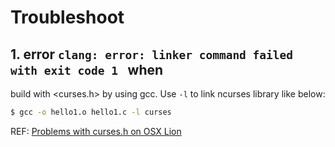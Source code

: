 # Troubleshoot

## 1. error `clang: error: linker command failed with exit code 1 ` when
 build with <curses.h> by using gcc.
Use `-l` to link ncurses library like below:
```bash
$ gcc -o hello1.o hello1.c -l curses
```
REF: [Problems with curses.h on OSX Lion](https://stackoverflow.com/questions/11029293/problems-with-curses-h-on-osx-lion)

